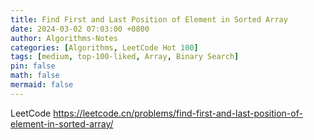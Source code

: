```yaml
---
title: Find First and Last Position of Element in Sorted Array
date: 2024-03-02 07:03:00 +0800
author: Algorithms-Notes
categories: [Algorithms, LeetCode Hot 100]
tags: [medium, top-100-liked, Array, Binary Search]
pin: false
math: false
mermaid: false
---
```


LeetCode <https://leetcode.cn/problems/find-first-and-last-position-of-element-in-sorted-array/>

